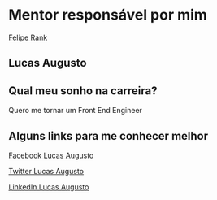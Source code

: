 # Mentor responsável por mim

[Felipe Rank](/mentoria/blob/master/profiles/mentors/profiles/felipe_rank.md "Mentor Front end")

## Lucas Augusto

## Qual meu sonho na carreira?
Quero me tornar um Front End Engineer

## Alguns links para me conhecer melhor

[Facebook Lucas Augusto](https://www.facebook.com/lucasaugustofrontend "Lucas Augusto")

[Twitter Lucas Augusto](https://twitter.com/laugustofront "Lucas Augusto")

[LinkedIn Lucas Augusto](https://www.linkedin.com/in/laugustofrontend/ "Lucas Augusto")
